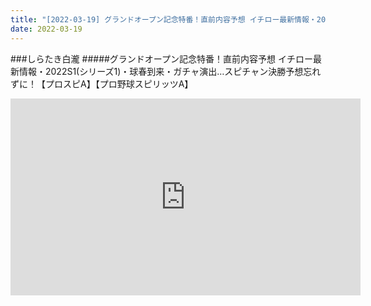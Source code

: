 ```yaml
---
title: "[2022-03-19] グランドオープン記念特番！直前内容予想 イチロー最新情報・2022S1(シリーズ1)・球春到来・ガチャ演出…スピチャン決勝予想忘れずに！【プロスピA】【プロ野球スピリッツA】 他"
date: 2022-03-19
---
```

###しらたき白瀧
#####グランドオープン記念特番！直前内容予想 イチロー最新情報・2022S1(シリーズ1)・球春到来・ガチャ演出…スピチャン決勝予想忘れずに！【プロスピA】【プロ野球スピリッツA】
<iframe width="560" height="315" src="https://www.youtube.com/embed/VwVN8j_Yxos" frameborder="0" allow="accelerometer; autoplay; clipboard-write; encrypted-media; gyroscope; picture-in-picture" allowfullscreen></iframe>

